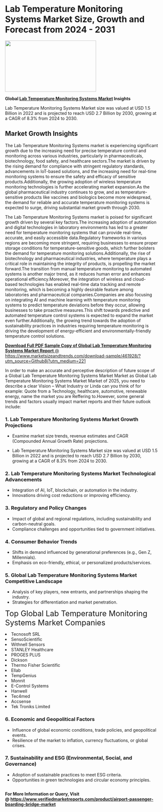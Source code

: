 <H1>Lab Temperature Monitoring Systems Market Size, Growth and Forecast from 2024 - 2031</H1><img class="aligncenter size-medium wp-image-584254" src="https://thirdeyenews.in/wp-content/uploads/2024/09/Global-Market-Research-300x168.jpeg" alt="" width="300" height="168" /><p><strong>Global&nbsp;<a href="https://www.marketsizeandtrends.com/download-sample/461928/?utm_source=Github8j?utm_medium=221">Lab Temperature Monitoring Systems Market</a> Insights</strong></p><p>Lab Temperature Monitoring Systems Market size was valued at USD 1.5 Billion in 2022 and is projected to reach USD 2.7 Billion by 2030, growing at a CAGR of 8.3% from 2024 to 2030.</p><p><h2>Market Growth Insights</h2> <p>The Lab Temperature Monitoring Systems market is experiencing significant growth due to the increasing need for precise temperature control and monitoring across various industries, particularly in pharmaceuticals, biotechnology, food safety, and healthcare sectors.The market is driven by the rising demand for compliance with stringent regulatory standards, advancements in IoT-based solutions, and the increasing need for real-time monitoring systems to ensure the safety and efficacy of sensitive products.Additionally, the growing adoption of wireless temperature monitoring technologies is further accelerating market expansion.As the global pharmaceutical industry continues to grow, and as temperature-sensitive products like vaccines and biologics become more widespread, the demand for reliable and accurate temperature monitoring systems is expected to surge, driving substantial market growth through 2030.</p> <p><a href="#"></a></p> <p>The Lab Temperature Monitoring Systems market is poised for significant growth driven by several key factors.The increasing adoption of automation and digital technologies in laboratory environments has led to a greater need for temperature monitoring systems that can provide real-time, accurate, and easily accessible data.Regulatory frameworks in various regions are becoming more stringent, requiring businesses to ensure proper storage conditions for temperature-sensitive goods, which further bolsters the demand for temperature monitoring solutions.Additionally, the rise of biotechnology and pharmaceutical industries, where temperature plays a critical role in maintaining the integrity of products, is propelling the market forward.The transition from manual temperature monitoring to automated systems is another major trend, as it reduces human error and enhances operational efficiency.Moreover, the integration of wireless and cloud-based technologies has enabled real-time data tracking and remote monitoring, which is becoming a highly desirable feature among laboratories and pharmaceutical companies.Companies are also focusing on integrating AI and machine learning with temperature monitoring systems to predict temperature deviations before they occur, allowing businesses to take proactive measures.This shift towards predictive and automated temperature control systems is expected to expand the market even further.Additionally, the growing trend towards the adoption of sustainability practices in industries requiring temperature monitoring is driving the development of energy-efficient and environmentally-friendly temperature control solutions.</p> <p><a href="#"></p><p><span class=""><strong>Download Full PDF Sample Copy of Global Lab Temperature Monitoring Systems Market Report</strong> @ <a href="https://www.marketsizeandtrends.com/download-sample/461928/?utm_source=Github8j?utm_medium=221" target="_blank">https://www.marketsizeandtrends.com/download-sample/461928/?utm_source=Github8j?utm_medium=221</a></span></p><p>In order to make an accurate and perceptive description of future scope of a Global&nbsp;Lab Temperature Monitoring Systems Market Market as Global&nbsp;Lab Temperature Monitoring Systems Market Market of 2025, you need to describe a clear Vision &ndash; What Industry or Linda can you think of for example: Quote from a Technology, healthcare, automotive, renewable energy, name the market you are Reffering to.However, some general trends and factors usually impact market reports and their future outlook include:</p><h3>1.&nbsp;<strong>Lab Temperature Monitoring Systems Market Growth Projections</strong></h3><ul><li>Examine market size trends, revenue estimates and CAGR (Compounded Annual Growth Rate) projections.</li><li><p>Lab Temperature Monitoring Systems Market size was valued at USD 1.5 Billion in 2022 and is projected to reach USD 2.7 Billion by 2030, growing at a CAGR of 8.3% from 2024 to 2030.</p></li></ul><h3>2.&nbsp;<strong>Lab Temperature Monitoring Systems Market Technological Advancements</strong></h3><ul><li>Integration of AI, IoT, blockchain, or automation in the industry.</li><li>Innovations driving cost reductions or improving efficiency.</li></ul><h3>3.&nbsp;<strong>Regulatory and Policy Changes</strong></h3><ul><li>Impact of global and regional regulations, including sustainability and carbon-neutral goals.</li><li>Compliance challenges and opportunities tied to government initiatives.</li></ul><h3>4.&nbsp;<strong>Consumer Behavior Trends</strong></h3><ul><li>Shifts in demand influenced by generational preferences (e.g., Gen Z, Millennials).</li><li>Emphasis on eco-friendly, ethical, or personalized products/services.</li></ul><h3>5.&nbsp;<strong>Global Lab Temperature Monitoring Systems Market Competitive Landscape</strong></h3><ul><li>Analysis of key players, new entrants, and partnerships shaping the industry.</li><li>Strategies for differentiation and market penetration.</li></ul><p data-pm-slice="1 1 []"><span style="color: inherit; font-family: inherit; font-size: 25px;">Top Global Lab Temperature Monitoring Systems Market Companies</span></p><div class="" data-test-id=""><p><li>Tecnosoft SRL</li><li> SensoScientific</li><li> Withnell Sensors</li><li> STANLEY Healthcare</li><li> PROGES PLUS</li><li> Dickson</li><li> Thermo Fisher Scientific</li><li> Ellab</li><li> TempGenius</li><li> Monnit</li><li> E-Control Systems</li><li> Hanwell</li><li> Tec4med</li><li> Accsense</li><li> Tek Troniks Limited</li></p></div><h3>6.&nbsp;<strong>Economic and Geopolitical Factors</strong></h3><ul><li>Influence of global economic conditions, trade policies, and geopolitical events.</li><li>Resilience of the market to inflation, currency fluctuations, or global crises.</li></ul><h3>7.&nbsp;<strong>Sustainability and ESG (Environmental, Social, and Governance)</strong></h3><ul><li>Adoption of sustainable practices to meet ESG criteria.</li><li>Opportunities in green technologies and circular economy principles.</li></ul><h2><strong style="font-size: 14px;">For More Information or Query, Visit @&nbsp;</strong><a style="background-color: #ffffff; font-size: 14px;" href="https://www.marketsizeandtrends.com/report/lab-temperature-monitoring-systems-market/" target="_blank">https://www.verifiedmarketreports.com/product/airport-passenger-boarding-bridge-market</a></h2>